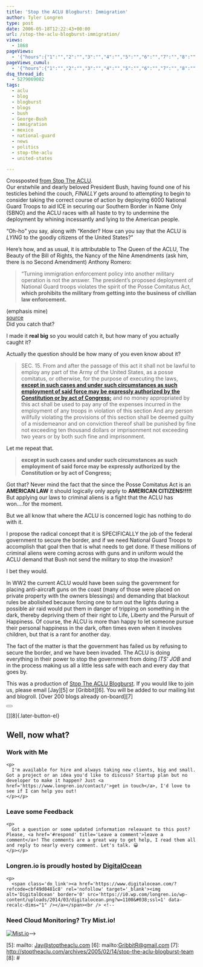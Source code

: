 ```yaml
---
title: 'Stop the ACLU Blogburst: Immigration'
author: Tyler Longren
type: post
date: 2006-05-18T12:22:43+00:00
url: /stop-the-aclu-blogburst-immigration/
views:
  - 1868
pageViews:
  - '{"hours":{"1":"","2":"","3":"","4":"","5":"","6":"","7":"","8":"","9":"","10":"","11":"","12":"","13":"","14":"","15":"","16":"","17":"","18":"","19":"","20":"","21":"","22":"","23":"","24":"","25":"","26":"","27":"","28":"","29":"","30":"","31":"","32":"","33":"","34":"","35":"","36":"","37":"","38":"","39":"","40":"","41":"","42":"","43":"","44":"","45":"","46":"","47":""},"days":{"2":"","3":"","4":"","5":"","6":"","7":"","8":"","9":"","10":"","11":"","12":"","13":"","14":""},"weeks":{"3":"","4":"","5":"","6":"","7":"","8":"","9":"","10":"","11":"","12":""},"months":{"4":"","5":"","6":"","7":"","8":"","9":"","10":"","11":"","12":"","13":"","14":"","15":"","16":"","17":"","18":"","19":"","20":"","21":"","22":"","23":"","24":""}}'
pageViews_cumul:
  - '{"hours":{"1":"","2":"","3":"","4":"","5":"","6":"","7":"","8":"","9":"","10":"","11":"","12":"","13":"","14":"","15":"","16":"","17":"","18":"","19":"","20":"","21":"","22":"","23":"","24":"","25":"","26":"","27":"","28":"","29":"","30":"","31":"","32":"","33":"","34":"","35":"","36":"","37":"","38":"","39":"","40":"","41":"","42":"","43":"","44":"","45":"","46":"","47":""},"days":{"2":"","3":"","4":"","5":"","6":"","7":"","8":"","9":"","10":"","11":"","12":"","13":"","14":""},"weeks":{"3":"","4":"","5":"","6":"","7":"","8":"","9":"","10":"","11":"","12":""},"months":{"4":"","5":"","6":"","7":"","8":"","9":"","10":"","11":"","12":"","13":"","14":"","15":"","16":"","17":"","18":"","19":"","20":"","21":"","22":"","23":"","24":""}}'
dsq_thread_id:
  - 5279069082
tags:
  - aclu
  - blog
  - blogburst
  - blogs
  - bush
  - George-Bush
  - immigration
  - mexico
  - national-guard
  - news
  - politics
  - stop-the-aclu
  - united-states

---
```

Crossposted [from Stop The ACLU][1].  
Our erstwhile and dearly beloved President Bush, having found one of his testicles behind the couch, _FINALLY_ gets around to attempting to begin to consider taking the correct course of action by deploying 6000 National Guard Troops to aid ICE in securing our Southern Border in Name Only (SBNO) and the ACLU races with all haste to try to undermine the deployment by whining incessantly and lying to the American people.

&#8220;Oh-ho&#8221; you say, along with &#8220;Kender? How can you say that the ACLU is _LYING_ to the goodly citizens of the United States?&#8221;

Here&#8217;s how, and as usual, it is attributable to The Queen of the ACLU, The Beauty of the Bill of Rights, the Nancy of the Nine Amendments (ask him, there is no Second Amendment) Anthony Romero:

> &#8220;Turning immigration enforcement policy into another military operation is not the answer. The president&#8217;s proposed deployment of National Guard troops violates the spirit of the Posse Comitatus Act, **which prohibits the military from getting into the business of civilian law enforcement.**

(emphasis mine)  
[source][2]  
Did you catch that?

I made it **real big** so you would catch it, but how many of you actually caught it?

Actually the question should be how many of you even know about it?

> SEC. 15. From and after the passage of this act it shall not be lawful to employ any part of the Army of the United States, as a posse comitatus, or otherwise, for the purpose of executing the laws, **[except in such cases and under such circumstances as such employment of said force may be expressly authorized by the Constitution or by act of Congress;][3]** and no money appropriated by this act shall be used to pay any of the expenses incurred in the employment of any troops in violation of this section And any person willfully violating the provisions of this section shall be deemed guilty of a misdemeanor and on conviction thereof shall be punished by fine not exceeding ten thousand dollars or imprisonment not exceeding two years or by both such fine and imprisonment. 

Let me repeat that.

> **except in such cases and under such circumstances as such employment of said force may be expressly authorized by the Constitution or by act of Congress;**

Got that? Never mind the fact that the since the Posse Comitatus Act is an **AMERICAN LAW** it should logically only apply to **AMERICAN CITIZENS!!!!!** But applying our laws to criminal aliens is a fight that the ACLU has won&#8230;.for the moment.

But we all know that where the ACLU is concerned logic has nothing to do with it.

I propose the radical concept that it is SPECIFICALLY the job of the federal government to secure the border, and if we need National Guard Troops to accomplish that goal then that is what needs to get done. If these millions of criminal aliens were coming across with guns and in uniform would the ACLU demand that Bush not send the military to stop the invasion?

I bet they would.

In WW2 the current ACLU would have been suing the government for placing anti-aircraft guns on the coast (many of those were placed on private property with the owners blessings) and demanding that blackout rules be abolished because forcing one to turn out the lights during a possible air raid would put them in danger of tripping on something in the dark, thereby depriving them of their right to Life, Liberty and the Pursuit of Happiness. Of course, the ALCU is more than happy to let someone pursue their personal happiness in the dark, often times even when it involves children, but that is a rant for another day.

The fact of the matter is that the government has failed us by refusing to secure the border, and we have been invaded. The ACLU is doing everything in their power to stop the government from doing _ITS&#8217; JOB_ and in the process making us all a little less safe with each and every day that goes by.

This was a production of [Stop The ACLU Blogburst][4]. If you would like to join us, please email [Jay][5] or [Gribbit][6]. You will be added to our mailing list and blogroll. [Over 200 blogs already on-board][7] 

<div class="wpulike wpulike-default " >
  <div class="wp_ulike_general_class wp_ulike_is_not_liked">
    <button type="button"
					aria-label="Like Button"
					data-ulike-id="2151"
					data-ulike-nonce="df06377f3e"
					data-ulike-type="likeThis"
					data-ulike-template="wpulike-default"
					data-ulike-display-likers="0"
					data-ulike-disable-pophover="0"
					class="wp_ulike_btn wp_ulike_put_image wp_likethis_2151"></button><span class="count-box"></span>
  </div>
</div>

[][8]{.later-button-el}

<div class='what-next'>
  <h2>
    Well, now what?
  </h2>
  
  <div class='hire'>
    <h3>
      Work with Me
    </h3>
    
    <p>
      I'm available for hire and always taking new clients, big and small. Got a project or an idea you'd like to discuss? Startup plan but no developer to make it happen? Just <a href='https://www.longren.io/contact/'>get in touch</a>, I'd love to see if I can help you out!
    </p></p>
  </div>
  
  <div class='hire'>
    <h3>
      Leave some Feedback
    </h3>
    
    <p>
      Got a question or some updated information releavant to this post? Please, <a href='#respond' title='Leave a comment'>leave a comment</a>! The comments are a great way to get help, I read them all and reply to nearly every comment. Let's talk. 😀
    </p></p>
  </div>
  
  <div class='now-what-bottom-ad'>
    <h3>
      Longren.io is proudly hosted by <a href='https://www.digitalocean.com/?refcode=cbf49d0481c8'>DigitalOcean</a>
    </h3>
    
    <p>
      <span class='do_link'><a href='https://www.digitalocean.com/?refcode=cbf49d0481c8' rel='nofollow' target='_blank'><img alt='DigitalOcean' border='0' src='https://i0.wp.com/longren.io/wp-content/uploads/2014/03/digitalocean.png?w=1100&#038;ssl=1' data-recalc-dims="1" /></a></span><br /> <!--

<h3>Need Cloud Monitoring? Try Mist.io!</h3>

<span class='do_link'><a href='http://mist.io/?ref=tyler' rel='nofollow' target='_blank'><img alt='Mist.io' border='0' src='https://i0.wp.com/longren.io/wp-content/uploads/2014/04/mistio.jpg?w=1100&#038;ssl=1' data-recalc-dims="1"></a></span>--></div> </div>

 [1]: http://stoptheaclu.com/archives/2006/05/18/the-aclu-is-wrong-again-blogburst/
 [2]: http://www.aclu.org/immigrants/gen/25575prs20060515.html
 [3]: http://www.dojgov.net/posse_comitatus_act.htm
 [4]: http://www.stoptheaclu.com
 [5]: mailto: Jay@stoptheaclu.com
 [6]: mailto:GribbitR@gmail.com
 [7]: http://stoptheaclu.com/archives/2005/02/14/stop-the-aclu-blogburst-team
 [8]: #